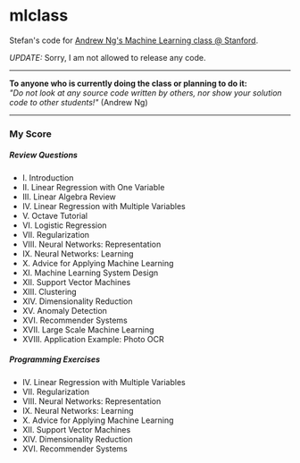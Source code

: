 mlclass
=======

Stefan's code for [Andrew Ng's Machine Learning class @ Stanford](https://class.coursera.org/ml-005).

*UPDATE:* Sorry, I am not allowed to release any code.

---

**To anyone who is currently doing the class or planning to do it:** <br>
*"Do not look at any source code written by others, nor show your solution code to other students!"* (Andrew Ng)

---

### My Score
##### Review Questions 

* I. Introduction 
* II. Linear Regression with One Variable
* III. Linear Algebra Review 
* IV. Linear Regression with Multiple Variables 
* V. Octave Tutorial 
* VI. Logistic Regression 
* VII. Regularization
* VIII. Neural Networks: Representation
* IX. Neural Networks: Learning 
* X. Advice for Applying Machine Learning 
* XI. Machine Learning System Design 
* XII. Support Vector Machines 
* XIII. Clustering 
* XIV. Dimensionality Reduction
* XV. Anomaly Detection 
* XVI. Recommender Systems 
* XVII. Large Scale Machine Learning 
* XVIII. Application Example: Photo OCR

##### Programming Exercises

* IV. Linear Regression with Multiple Variables 
* VII. Regularization 
* VIII. Neural Networks: Representation
* IX. Neural Networks: Learning
* X. Advice for Applying Machine Learning
* XII. Support Vector Machines 
* XIV. Dimensionality Reduction
* XVI. Recommender Systems




